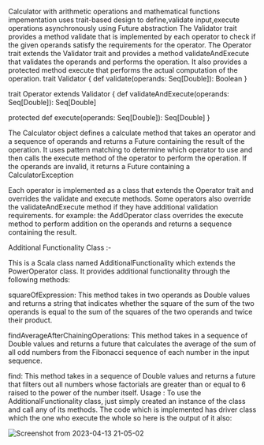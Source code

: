 
 Calculator with arithmetic operations and mathematical functions impementation uses trait-based design to define,validate input,execute operations asynchronously using Future abstraction
 The Validator trait provides a method validate that is implemented by each operator to check if the given operands satisfy the requirements for the operator. The Operator trait extends the Validator trait and provides a method validateAndExecute that validates the operands and performs the operation. It also provides a protected method execute that performs the actual computation of the operation.
trait Validator {
  def validate(operands: Seq[Double]): Boolean
}

trait Operator extends Validator {
  def validateAndExecute(operands: Seq[Double]): Seq[Double]

  protected def execute(operands: Seq[Double]): Seq[Double]
}

The Calculator object defines a calculate method that takes an operator and a sequence of operands and returns a Future containing the result of the operation. It uses pattern matching to determine which operator to use and then calls the execute method of the operator to perform the operation. If the operands are invalid, it returns a Future containing a CalculatorException

Each operator is implemented as a class that extends the Operator trait and overrides the validate and execute methods. Some operators also override the validateAndExecute method if they have additional validation requirements.
for example: the AddOperator class overrides the execute method to perform addition on the operands and returns a sequence containing the result. 


Additional Functionality Class :-

This is a Scala class named AdditionalFunctionality which extends the PowerOperator class. It provides additional functionality through the following methods:

squareOfExpression: This method takes in two operands as Double values and returns a string that indicates whether the square of the sum of the two operands is equal to the sum of the squares of the two operands and twice their product.

findAverageAfterChainingOperations: This method takes in a sequence of Double values and returns a future that calculates the average of the sum of all odd numbers from the Fibonacci sequence of each number in the input sequence.

find: This method takes in a sequence of Double values and returns a future that filters out all numbers whose factorials are greater than or equal to 6 raised to the power of the number itself.
Usage : To use the AdditionalFunctionality class, just simply created an instance of the class and call any of its methods.
 The code which is implemented has driver class which the one who execute the whole so here is the output of it also:
 
 ![Screenshot from 2023-04-13 21-05-02](https://user-images.githubusercontent.com/125342404/231835230-65d04cd2-de78-4ac9-9364-cb02313ff52a.png)
